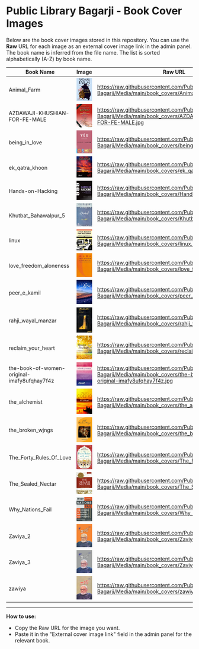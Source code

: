 # Public Library Bagarji - Book Cover Images

Below are the book cover images stored in this repository. You can use the **Raw** URL for each image as an external cover image link in the admin panel. The book name is inferred from the file name. The list is sorted alphabetically (A-Z) by book name.

| Book Name | Image | Raw URL |
|-----------|-------|---------|
| Animal_Farm | ![Animal_Farm](https://raw.githubusercontent.com/Public-Library-Bagarji/Media/main/book_covers/Animal_Farm.jpg) | https://raw.githubusercontent.com/Public-Library-Bagarji/Media/main/book_covers/Animal_Farm.jpg |
| AZDAWAJI-KHUSHIAN-FOR-FE-MALE | ![AZDAWAJI-KHUSHIAN-FOR-FE-MALE](https://raw.githubusercontent.com/Public-Library-Bagarji/Media/main/book_covers/AZDAWAJI-KHUSHIAN-FOR-FE-MALE.jpg) | https://raw.githubusercontent.com/Public-Library-Bagarji/Media/main/book_covers/AZDAWAJI-KHUSHIAN-FOR-FE-MALE.jpg |
| being_in_love | ![being_in_love](https://raw.githubusercontent.com/Public-Library-Bagarji/Media/main/book_covers/being_in_love.png) | https://raw.githubusercontent.com/Public-Library-Bagarji/Media/main/book_covers/being_in_love.png |
| ek_qatra_khoon | ![ek_qatra_khoon](https://raw.githubusercontent.com/Public-Library-Bagarji/Media/main/book_covers/ek_qatra_khoon.png) | https://raw.githubusercontent.com/Public-Library-Bagarji/Media/main/book_covers/ek_qatra_khoon.png |
| Hands-on-Hacking | ![Hands-on-Hacking](https://raw.githubusercontent.com/Public-Library-Bagarji/Media/main/book_covers/Hands-on-Hacking.jpg) | https://raw.githubusercontent.com/Public-Library-Bagarji/Media/main/book_covers/Hands-on-Hacking.jpg |
| Khutbat_Bahawalpur_5 | ![Khutbat_Bahawalpur_5](https://raw.githubusercontent.com/Public-Library-Bagarji/Media/main/book_covers/Khutbat_Bahawalpur_5.jpg) | https://raw.githubusercontent.com/Public-Library-Bagarji/Media/main/book_covers/Khutbat_Bahawalpur_5.jpg |
| linux | ![linux](https://raw.githubusercontent.com/Public-Library-Bagarji/Media/main/book_covers/linux.jpg) | https://raw.githubusercontent.com/Public-Library-Bagarji/Media/main/book_covers/linux.jpg |
| love_freedom_aloneness | ![love_freedom_aloneness](https://raw.githubusercontent.com/Public-Library-Bagarji/Media/main/book_covers/love_freedom_aloneness.jpg) | https://raw.githubusercontent.com/Public-Library-Bagarji/Media/main/book_covers/love_freedom_aloneness.jpg |
| peer_e_kamil | ![peer_e_kamil](https://raw.githubusercontent.com/Public-Library-Bagarji/Media/main/book_covers/peer_e_kamil.jpg) | https://raw.githubusercontent.com/Public-Library-Bagarji/Media/main/book_covers/peer_e_kamil.jpg |
| rahji_wayal_manzar | ![rahji_wayal_manzar](https://raw.githubusercontent.com/Public-Library-Bagarji/Media/main/book_covers/rahji_wayal_manzar.jpg) | https://raw.githubusercontent.com/Public-Library-Bagarji/Media/main/book_covers/rahji_wayal_manzar.jpg |
| reclaim_your_heart | ![reclaim_your_heart](https://raw.githubusercontent.com/Public-Library-Bagarji/Media/main/book_covers/reclaim_your_heart.png) | https://raw.githubusercontent.com/Public-Library-Bagarji/Media/main/book_covers/reclaim_your_heart.png |
| the-book-of-women-original-imafy8ufqhay7f4z | ![the-book-of-women-original-imafy8ufqhay7f4z](https://raw.githubusercontent.com/Public-Library-Bagarji/Media/main/book_covers/the-book-of-women-original-imafy8ufqhay7f4z.jpg) | https://raw.githubusercontent.com/Public-Library-Bagarji/Media/main/book_covers/the-book-of-women-original-imafy8ufqhay7f4z.jpg |
| the_alchemist | ![the_alchemist](https://raw.githubusercontent.com/Public-Library-Bagarji/Media/main/book_covers/the_alchemist.jpg) | https://raw.githubusercontent.com/Public-Library-Bagarji/Media/main/book_covers/the_alchemist.jpg |
| the_broken_wjngs | ![the_broken_wjngs](https://raw.githubusercontent.com/Public-Library-Bagarji/Media/main/book_covers/the_broken_wjngs.jpg) | https://raw.githubusercontent.com/Public-Library-Bagarji/Media/main/book_covers/the_broken_wjngs.jpg |
| The_Forty_Rules_Of_Love | ![The_Forty_Rules_Of_Love](https://raw.githubusercontent.com/Public-Library-Bagarji/Media/main/book_covers/The_Forty_Rules_Of_Love.jpg) | https://raw.githubusercontent.com/Public-Library-Bagarji/Media/main/book_covers/The_Forty_Rules_Of_Love.jpg |
| The_Sealed_Nectar | ![The_Sealed_Nectar](https://raw.githubusercontent.com/Public-Library-Bagarji/Media/main/book_covers/The_Sealed_Nectar.jpg) | https://raw.githubusercontent.com/Public-Library-Bagarji/Media/main/book_covers/The_Sealed_Nectar.jpg |
| Why_Nations_Fail | ![Why_Nations_Fail](https://raw.githubusercontent.com/Public-Library-Bagarji/Media/main/book_covers/Why_Nations_Fail.jpg) | https://raw.githubusercontent.com/Public-Library-Bagarji/Media/main/book_covers/Why_Nations_Fail.jpg |
| Zaviya_2 | ![Zaviya_2](https://raw.githubusercontent.com/Public-Library-Bagarji/Media/main/book_covers/Zaviya_2.jpg) | https://raw.githubusercontent.com/Public-Library-Bagarji/Media/main/book_covers/Zaviya_2.jpg |
| Zaviya_3 | ![Zaviya_3](https://raw.githubusercontent.com/Public-Library-Bagarji/Media/main/book_covers/Zaviya_3.jpg) | https://raw.githubusercontent.com/Public-Library-Bagarji/Media/main/book_covers/Zaviya_3.jpg |
| zawiya | ![zawiya](https://raw.githubusercontent.com/Public-Library-Bagarji/Media/main/book_covers/zawiya.jpg) | https://raw.githubusercontent.com/Public-Library-Bagarji/Media/main/book_covers/zawiya.jpg |

---

**How to use:**
- Copy the Raw URL for the image you want.
- Paste it in the "External cover image link" field in the admin panel for the relevant book.